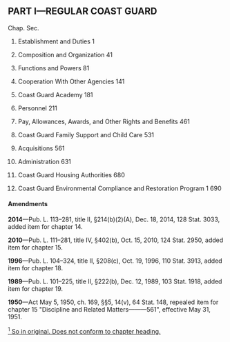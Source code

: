 PART I—REGULAR COAST GUARD
----------

Chap. Sec.

1. Establishment and Duties 1

3. Composition and Organization 41

5. Functions and Powers 81

7. Cooperation With Other Agencies 141

9. Coast Guard Academy 181

11. Personnel 211

13. Pay, Allowances, Awards, and Other Rights and Benefits 461

14. Coast Guard Family Support and Child Care 531

15. Acquisitions 561

17. Administration 631

18. Coast Guard Housing Authorities 680

19. Coast Guard Environmental Compliance and Restoration Program 1 690

#### Amendments ####

**2014**—Pub. L. 113–281, title II, §214(b)(2)(A), Dec. 18, 2014, 128 Stat. 3033, added item for chapter 14.

**2010**—Pub. L. 111–281, title IV, §402(b), Oct. 15, 2010, 124 Stat. 2950, added item for chapter 15.

**1996**—Pub. L. 104–324, title II, §208(c), Oct. 19, 1996, 110 Stat. 3913, added item for chapter 18.

**1989**—Pub. L. 101–225, title II, §222(b), Dec. 12, 1989, 103 Stat. 1918, added item for chapter 19.

**1950**—Act May 5, 1950, ch. 169, §§5, 14(v), 64 Stat. 148, repealed item for chapter 15 "Discipline and Related Matters———561", effective May 31, 1951.

[<sup>1</sup> So in original. Does not conform to chapter heading.](#PARTI_1)